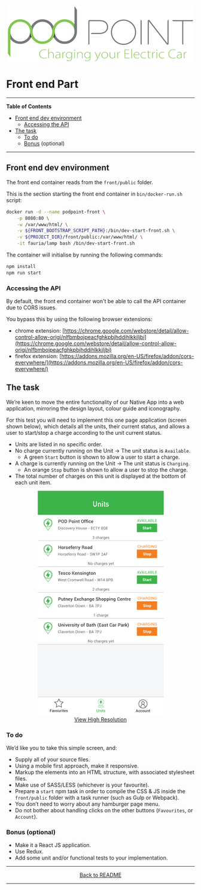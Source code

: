 <p align="center">
    <img alt="Pod Point" height="150" src="../support/logo.png" title="Pod Point" width="498" />
</p>

# Front end Part

***

**Table of Contents**

* [Front end dev environment](#frontend-dev-environment)
    * [Accessing the API](#frontend-dev-environment--accessing-api)
* [The task](#the-task)
    * [To do](#the-task--to-do)
    * [Bonus](#the-task--bonus) (optional)

***

<a id="frontend-dev-environment"></a>
## Front end dev environment

The front end container reads from the `front/public` folder.

This is the section starting the front end container in `bin/docker-run.sh` script:

```bash
docker run -d --name podpoint-front \
    -p 8080:80 \
    -w /var/www/html/ \
    -v ${FRONT_BOOTSTRAP_SCRIPT_PATH}:/bin/dev-start-front.sh \
    -v ${PROJECT_DIR}/front/public:/var/www/html/ \
    -it fauria/lamp bash /bin/dev-start-front.sh
```

The container will initialise by running the following commands:
```bash
npm install
npm run start
```

<a id="frontend-dev-environment--accessing-api"></a>
### Accessing the API

By default, the front end container won't be able to call the API container due to CORS issues.

You bypass this by using the following browser extensions:
  * chrome extension: [https://chrome.google.com/webstore/detail/allow-control-allow-origi/nlfbmbojpeacfghkpbjhddihlkkiljbi](https://chrome.google.com/webstore/detail/allow-control-allow-origi/nlfbmbojpeacfghkpbjhddihlkkiljbi)
  * firefox extension: [https://addons.mozilla.org/en-US/firefox/addon/cors-everywhere/](https://addons.mozilla.org/en-US/firefox/addon/cors-everywhere/)

<a id="the-task"></a>
## The task

We’re keen to move the entire functionality of our Native App into a web application, mirroring the design layout, colour guide and iconography.

For this test you will need to implement this one page application (screen shown below), which details all the units, their current status, and allows a user to start/stop a charge according to the unit current status.

* Units are listed in no specific order.
* No charge currently running on the Unit -> The unit status is `Available`.
  * A green `Start` button is shown to allow a user to start a charge.
* A charge is currently running on the Unit -> The unit status is `Charging`.
  * An orange `Stop` button is shown to allow a user to stop the charge.
* The total number of charges on this unit is displayed at the bottom of each unit item.  
  

<p align="center">
    <a href="../support/design.png">
        <img alt="Design low res" height="600" src="../support/design-low.png" title="Design low res" width="337" />
        <br />
        View High Resolution
    </a>
</p>

<a id="the-task--to-do"></a>
### To do

We’d like you to take this simple screen, and:
* Supply all of your source files.
* Using a mobile first approach, make it responsive.
* Markup the elements into an HTML structure, with associated stylesheet files.
* Make use of SASS/LESS (whichever is your favourite).
* Prepare a `start` npm task in order to compile the CSS & JS inside the `front/public` folder with a task runner (such as Gulp or Webpack).
* You don’t need to worry about any hamburger page menu.
* Do not bother about handling clicks on the other buttons (`Favourites`, or `Account`).

<a id="the-task--bonus"></a>
### Bonus (optional)

* Make it a React JS application.
* Use Redux.
* Add some unit and/or functional tests to your implementation.

***

<p align="center">
    <a href="../README.md">
        Back to README
    </a>
</p>

***
